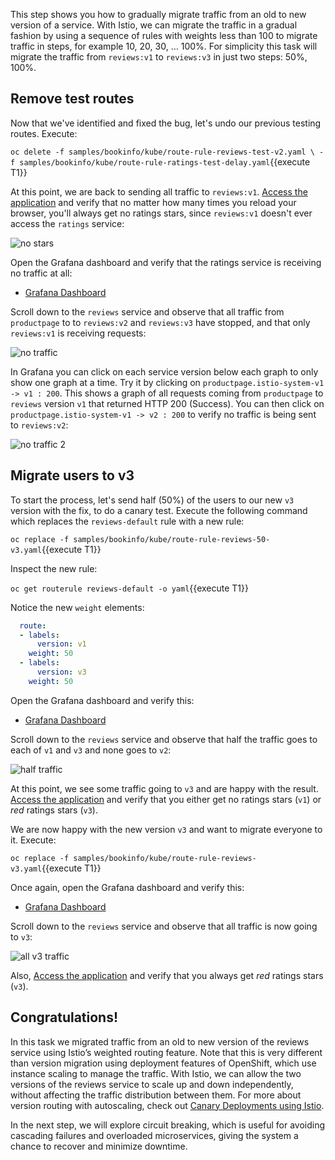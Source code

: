 This step shows you how to gradually migrate traffic from an old to new version of a service.
With Istio, we can migrate the traffic in a gradual fashion by using a sequence of rules with
weights less than 100 to migrate traffic in steps, for example 10, 20, 30, … 100%. For simplicity
this task will migrate the traffic from `reviews:v1` to `reviews:v3` in just two steps: 50%, 100%.

## Remove test routes
Now that we've identified and fixed the bug, let's undo our previous testing routes. Execute:

`oc delete -f samples/bookinfo/kube/route-rule-reviews-test-v2.yaml \
           -f samples/bookinfo/kube/route-rule-ratings-test-delay.yaml`{{execute T1}}

At this point, we are back to sending all traffic to `reviews:v1`. [Access the application](http://istio-ingress-istio-system.[[HOST_SUBDOMAIN]]-80-[[KATACODA_HOST]].environments.katacoda.com/productpage)
and verify that no matter how many times you reload your browser, you'll always get no ratings stars, since
`reviews:v1` doesn't ever access the `ratings` service:

![no stars](../../assets/middleware/resilient-apps/stars-none.png)

Open the Grafana dashboard and verify that the ratings service is receiving no traffic at all:

* [Grafana Dashboard](http://grafana-istio-system.[[HOST_SUBDOMAIN]]-80-[[KATACODA_HOST]].environments.katacoda.com/dashboard/db/istio-dashboard)

Scroll down to the `reviews` service and observe that all traffic from `productpage` to to `reviews:v2` and
`reviews:v3` have stopped, and that only `reviews:v1` is receiving requests:

![no traffic](../../assets/middleware/resilient-apps/ratings-no-traffic.png)

In Grafana you can click on each service version below each graph to only show one graph at a time. Try it by
clicking on `productpage.istio-system-v1 -> v1 : 200`. This shows a graph of all requests coming from
`productpage` to `reviews` version `v1` that returned HTTP 200 (Success). You can then click on
`productpage.istio-system-v1 -> v2 : 200` to verify no traffic is being sent to `reviews:v2`:

![no traffic 2](../../assets/middleware/resilient-apps/ratings-no-traffic-v2.png)

## Migrate users to v3

To start the process, let's send half (50%) of the users to our new `v3` version with the fix, to do a canary test.
Execute the following command which replaces the `reviews-default` rule with a new rule:

`oc replace -f samples/bookinfo/kube/route-rule-reviews-50-v3.yaml`{{execute T1}}

Inspect the new rule:

`oc get routerule reviews-default -o yaml`{{execute T1}}

Notice the new `weight` elements:

```yaml
  route:
  - labels:
      version: v1
    weight: 50
  - labels:
      version: v3
    weight: 50
```

Open the Grafana dashboard and verify this:

* [Grafana Dashboard](http://grafana-istio-system.[[HOST_SUBDOMAIN]]-80-[[KATACODA_HOST]].environments.katacoda.com/dashboard/db/istio-dashboard)

Scroll down to the `reviews` service and observe that half the traffic goes to each of `v1` and `v3` and none goes
to `v2`:

![half traffic](../../assets/middleware/resilient-apps/reviews-v1-v3-half.png)


At this point, we see some traffic going to `v3` and are happy with the result. [Access the application](http://istio-ingress-istio-system.[[HOST_SUBDOMAIN]]-80-[[KATACODA_HOST]].environments.katacoda.com/productpage)
and verify that you either get no ratings stars (`v1`) or _red_ ratings stars (`v3`).

We are now happy with the new version `v3` and want to migrate everyone to it. Execute:

`oc replace -f samples/bookinfo/kube/route-rule-reviews-v3.yaml`{{execute T1}}

Once again, open the Grafana dashboard and verify this:

* [Grafana Dashboard](http://grafana-istio-system.[[HOST_SUBDOMAIN]]-80-[[KATACODA_HOST]].environments.katacoda.com/dashboard/db/istio-dashboard)

Scroll down to the `reviews` service and observe that all traffic is now going to `v3`:

![all v3 traffic](../../assets/middleware/resilient-apps/reviews-v3-all.png)

Also, [Access the application](http://istio-ingress-istio-system.[[HOST_SUBDOMAIN]]-80-[[KATACODA_HOST]].environments.katacoda.com/productpage)
and verify that you always get _red_ ratings stars (`v3`).

## Congratulations!

In this task we migrated traffic from an old to new version of the reviews service using Istio’s
weighted routing feature. Note that this is very different than version migration using deployment
features of OpenShift, which use instance scaling to manage the traffic. With Istio, we can allow
the two versions of the reviews service to scale up and down independently, without affecting the
traffic distribution between them. For more about version routing with autoscaling, check out
[Canary Deployments using Istio](https://istio.io/blog/canary-deployments-using-istio.html).

In the next step, we will explore circuit breaking, which is useful for avoiding cascading failures
and overloaded microservices, giving the system a chance to recover and minimize downtime.
